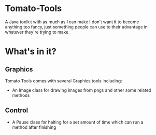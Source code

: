 # Tomato-Tools
A Java toolkit with as much as I can make
I don't want it to become anything too fancy,
just something people can use to their advantage in whatever they're trying to make.

# What's in it?
## Graphics
Tomato Tools comes with several Graphics tools including:
- An Image class for drawing images from pngs and other some related methods

## Control
- A Pause class for halting for a set amount of time which can run a method after finishing
